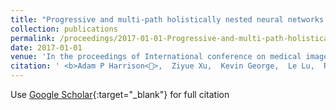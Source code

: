 ```yaml
---
title: "Progressive and multi-path holistically nested neural networks for pathological lung segmentation from CT images"
collection: publications
permalink: /proceedings/2017-01-01-Progressive-and-multi-path-holistically-nested-neural-networks-for-pathological-lung-segmentation-from-CT-images
date: 2017-01-01
venue: 'In the proceedings of International conference on medical image computing and computer-assisted intervention'
citation: ' <b>Adam P Harrison<>,  Ziyue Xu,  Kevin George,  Le Lu,  Ronald M Summers,  Daniel J Mollura, &quot;Progressive and multi-path holistically nested neural networks for pathological lung segmentation from CT images.&quot; In the proceedings of International conference on medical image computing and computer-assisted intervention, 2017.'
---
```

Use [Google Scholar](https://scholar.google.com/scholar?q=Progressive+and+multi+path+holistically+nested+neural+networks+for+pathological+lung+segmentation+from+CT+images){:target="_blank"} for full citation